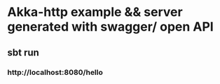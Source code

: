 <h1> Akka-http example && server generated with swagger/ open API </h1>
<h2> sbt run </h2>
<h3> http://localhost:8080/hello </h3>